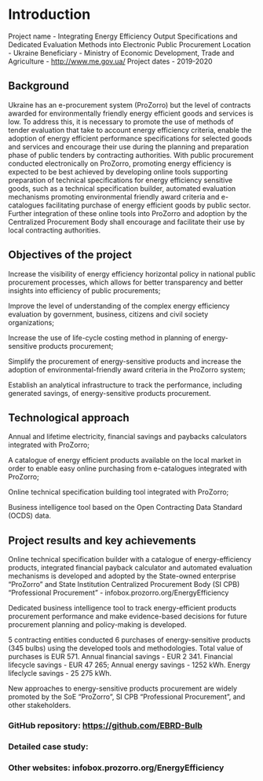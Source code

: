 # Introduction
Project name - Integrating Energy Efficiency Output Specifications and Dedicated Evaluation Methods into Electronic Public Procurement
Location - Ukraine
Beneficiary - Ministry of Economic Development, Trade and Agriculture - http://www.me.gov.ua/
Project dates - 2019-2020

## Background
Ukraine has an e-procurement system (ProZorro) but the level of contracts awarded for environmentally friendly energy efficient goods and services is low. To address this, it is necessary to promote the use of methods of tender evaluation that take to account energy efficiency criteria, enable the adoption of energy efficient performance specifications for selected goods and services and encourage their use during the planning and preparation phase of public tenders by contracting authorities. With public procurement conducted electronically on ProZorro, promoting energy efficiency is expected to be best achieved by developing online tools supporting preparation of technical specifications for energy efficiency sensitive goods, such as a technical specification builder, automated evaluation mechanisms promoting environmental friendly award criteria and e-catalogues facilitating purchase of energy efficient goods by public sector. Further integration of these online tools into ProZorro and adoption by the Centralized Procurement Body shall encourage  and facilitate their use by local contracting authorities.​

## Objectives of the project
Increase the visibility of energy efficiency horizontal policy in national public procurement processes, which allows for better transparency and better insights into efficiency of public procurements;​

Improve the level of understanding of the complex energy efficiency evaluation by government, business, citizens and civil society organizations;​

Increase the use of life-cycle costing method in planning of energy-sensitive products procurement;​

Simplify the procurement of energy-sensitive products and increase the adoption of environmental-friendly award criteria in the ProZorro system;​

Establish an analytical infrastructure to track the performance, including generated savings, of energy-sensitive products procurement.​

## Technological approach
Annual and lifetime electricity, financial savings and paybacks calculators integrated with ProZorro; ​

A catalogue of energy efficient products available on the local market in order to enable easy online purchasing from e-catalogues integrated with ProZorro;​

Online technical specification building tool integrated with ProZorro; ​

Business intelligence tool based on the Open Contracting Data Standard (OCDS) data. ​

## Project results and key achievements

Online technical specification builder with a catalogue of energy-efficiency products, integrated financial payback calculator and automated evaluation mechanisms is developed and adopted by the State-owned enterprise “ProZorro” and State Institution Centralized Procurement Body (SI CPB) “Professional Procurement” - infobox.prozorro.org/EnergyEfficiency ​

Dedicated business intelligence tool to track energy-efficient products procurement performance and make evidence-based decisions for future procurement planning and policy-making is developed.​

5 contracting entities conducted 6 purchases of energy-sensitive products (345 bulbs) using the developed tools and methodologies. Total value of purchases is EUR 571. Annual financial savings - EUR 2 341. Financial lifecycle savings - EUR 47 265; Annual energy savings - 1252 kWh. Energy lifeclycle savings - 25 275 kWh.​

New approaches to energy-sensitive products procurement are widely promoted by the SoE “ProZorro”, SI CPB “Professional Procurement”, and other stakeholders.

### GitHub repository: https://github.com/EBRD-Bulb
### Detailed case study:
### Other websites: infobox.prozorro.org/EnergyEfficiency

